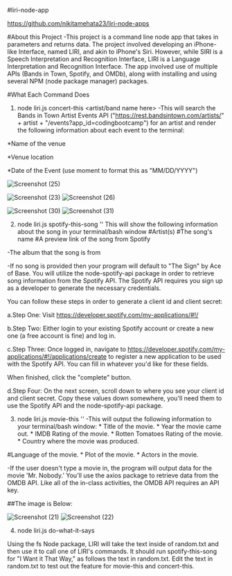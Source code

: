 #liri-node-app

https://github.com/nikitamehata23/liri-node-apps

#About this Project
-This project is a command line node app that takes in parameters and returns data. The project involved developing an iPhone-like Interface, named LIRI, and akin to iPhone's Siri. However, while SIRI is a Speech Interpretation and Recognition Interface, LIRI is a Language Interpretation and Recognition Interface. The app involved use of multiple APIs (Bands in Town, Spotify, and OMDb), along wiith installing and using several NPM (node package manager) packages.

#What Each Command Does
1. node liri.js concert-this <artist/band name here>
-This will search the Bands in Town Artist Events API ("https://rest.bandsintown.com/artists/" + artist + "/events?app_id=codingbootcamp") for an artist and render the following information about each event to the terminal:

*Name of the venue

*Venue location

*Date of the Event (use moment to format this as "MM/DD/YYYY")

![Screenshot (25)](https://user-images.githubusercontent.com/50224446/60144460-0531b180-9788-11e9-90f0-e4e87cb29db8.png)

![Screenshot (23)](https://user-images.githubusercontent.com/50224446/60144464-09f66580-9788-11e9-83d1-dcb6b6025c10.png)
![Screenshot (26)](https://user-images.githubusercontent.com/50224446/60144468-111d7380-9788-11e9-8afe-1f9cdf025f15.png)

![Screenshot (30)](https://user-images.githubusercontent.com/50224446/60144377-bf74e900-9787-11e9-983f-e9702ebe7dd6.png)
![Screenshot (31)](https://user-images.githubusercontent.com/50224446/60144307-7755c680-9787-11e9-91f6-e2592e239117.png)

2. node liri.js spotify-this-song ''
This will show the following information about the song in your terminal/bash window
#Artist(s)
#The song's name
#A preview link of the song from Spotify

-The album that the song is from

-If no song is provided then your program will default to "The Sign" by Ace of Base. You will utilize the node-spotify-api package in order to retrieve song information from the Spotify API. The Spotify API requires you sign up as a developer to generate the necessary credentials.

You can follow these steps in order to generate a client id and client secret:

a.Step One: Visit https://developer.spotify.com/my-applications/#!/

b.Step Two: Either login to your existing Spotify account or create a new one (a free account is fine) and log in.

c.Step Three: Once logged in, navigate to https://developer.spotify.com/my-applications/#!/applications/create to register a new application to be used with the Spotify API. You can fill in whatever you'd like for these fields.

 When finished, click the "complete" button.

d.Step Four: On the next screen, scroll down to where you see your client id and client secret. Copy these values down somewhere, you'll need them to use the Spotify API and the node-spotify-api package.

3. node liri.js movie-this ''
-This will output the following information to your terminal/bash window: * Title of the movie. * Year the movie came out. * IMDB Rating of the movie. * Rotten Tomatoes Rating of the movie. * Country where the movie was produced.

#Language of the movie. * Plot of the movie. * Actors in the movie.

-If the user doesn't type a movie in, the program will output data for the movie 'Mr. Nobody.' You'll use the axios package to retrieve data from the OMDB API. Like all of the in-class activities, the OMDB API requires an API key.

##The image is Below:

![Screenshot (21)](https://user-images.githubusercontent.com/50224446/60143893-08c43900-9786-11e9-882f-cde72aa35517.png)
![Screenshot (22)](https://user-images.githubusercontent.com/50224446/60144203-28a82c80-9787-11e9-970a-628512302057.png)

4. node liri.js do-what-it-says

Using the fs Node package, LIRI will take the text inside of random.txt and then use it to call one of LIRI's commands. It should run spotify-this-song for "I Want it That Way," as follows the text in random.txt. Edit the text in random.txt to test out the feature for movie-this and concert-this.

